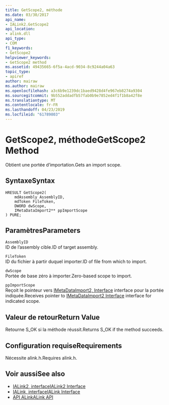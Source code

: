 ```yaml
---
title: GetScope2, méthode
ms.date: 03/30/2017
api_name:
- IALink2.GetScope2
api_location:
- alink.dll
api_type:
- COM
f1_keywords:
- GetScope2
helpviewer_keywords:
- GetScope2 method
ms.assetid: 49435665-6f5a-4acd-9034-8c9244a04a63
topic_type:
- apiref
author: mairaw
ms.author: mairaw
ms.openlocfilehash: a3c6b9e1239dc1baed9428d4fe967eb8274a9304
ms.sourcegitcommit: 9b552addadfb57fab0b9e7852ed4f1f1b8a42f8e
ms.translationtype: MT
ms.contentlocale: fr-FR
ms.lasthandoff: 04/23/2019
ms.locfileid: "61789803"
---
```

# <a name="getscope2-method"></a><span data-ttu-id="f3ac8-102">GetScope2, méthode</span><span class="sxs-lookup"><span data-stu-id="f3ac8-102">GetScope2 Method</span></span>
<span data-ttu-id="f3ac8-103">Obtient une portée d’importation.</span><span class="sxs-lookup"><span data-stu-id="f3ac8-103">Gets an import scope.</span></span>  
  
## <a name="syntax"></a><span data-ttu-id="f3ac8-104">Syntaxe</span><span class="sxs-lookup"><span data-stu-id="f3ac8-104">Syntax</span></span>  
  
```  
HRESULT GetScope2(  
    mdAssembly AssemblyID,  
    mdToken FileToken,  
    DWORD dwScope,  
    IMetaDataImport2** ppImportScope  
) PURE;   
```  
  
## <a name="parameters"></a><span data-ttu-id="f3ac8-105">Paramètres</span><span class="sxs-lookup"><span data-stu-id="f3ac8-105">Parameters</span></span>  
 `AssemblyID`  
 <span data-ttu-id="f3ac8-106">ID de l’assembly cible.</span><span class="sxs-lookup"><span data-stu-id="f3ac8-106">ID of target assembly.</span></span>  
  
 `FileToken`  
 <span data-ttu-id="f3ac8-107">ID du fichier à partir duquel importer.</span><span class="sxs-lookup"><span data-stu-id="f3ac8-107">ID of file from which to import.</span></span>  
  
 `dwScope`  
 <span data-ttu-id="f3ac8-108">Portée de base zéro à importer.</span><span class="sxs-lookup"><span data-stu-id="f3ac8-108">Zero-based scope to import.</span></span>  
  
 `ppImportScope`  
 <span data-ttu-id="f3ac8-109">Reçoit le pointeur vers [IMetaDataImport2, Interface](../../../../docs/framework/unmanaged-api/metadata/imetadataimport2-interface.md) interface pour la portée indiquée.</span><span class="sxs-lookup"><span data-stu-id="f3ac8-109">Receives pointer to [IMetaDataImport2 Interface](../../../../docs/framework/unmanaged-api/metadata/imetadataimport2-interface.md) interface for indicated scope.</span></span>  
  
## <a name="return-value"></a><span data-ttu-id="f3ac8-110">Valeur de retour</span><span class="sxs-lookup"><span data-stu-id="f3ac8-110">Return Value</span></span>  
 <span data-ttu-id="f3ac8-111">Retourne S_OK si la méthode réussit.</span><span class="sxs-lookup"><span data-stu-id="f3ac8-111">Returns S_OK if the method succeeds.</span></span>  
  
## <a name="requirements"></a><span data-ttu-id="f3ac8-112">Configuration requise</span><span class="sxs-lookup"><span data-stu-id="f3ac8-112">Requirements</span></span>  
 <span data-ttu-id="f3ac8-113">Nécessite alink.h.</span><span class="sxs-lookup"><span data-stu-id="f3ac8-113">Requires alink.h.</span></span>  
  
## <a name="see-also"></a><span data-ttu-id="f3ac8-114">Voir aussi</span><span class="sxs-lookup"><span data-stu-id="f3ac8-114">See also</span></span>

- [<span data-ttu-id="f3ac8-115">IALink2, interface</span><span class="sxs-lookup"><span data-stu-id="f3ac8-115">IALink2 Interface</span></span>](../../../../docs/framework/unmanaged-api/alink/ialink2-interface.md)
- [<span data-ttu-id="f3ac8-116">IALink, interface</span><span class="sxs-lookup"><span data-stu-id="f3ac8-116">IALink Interface</span></span>](../../../../docs/framework/unmanaged-api/alink/ialink-interface.md)
- [<span data-ttu-id="f3ac8-117">API ALink</span><span class="sxs-lookup"><span data-stu-id="f3ac8-117">ALink API</span></span>](../../../../docs/framework/unmanaged-api/alink/index.md)
